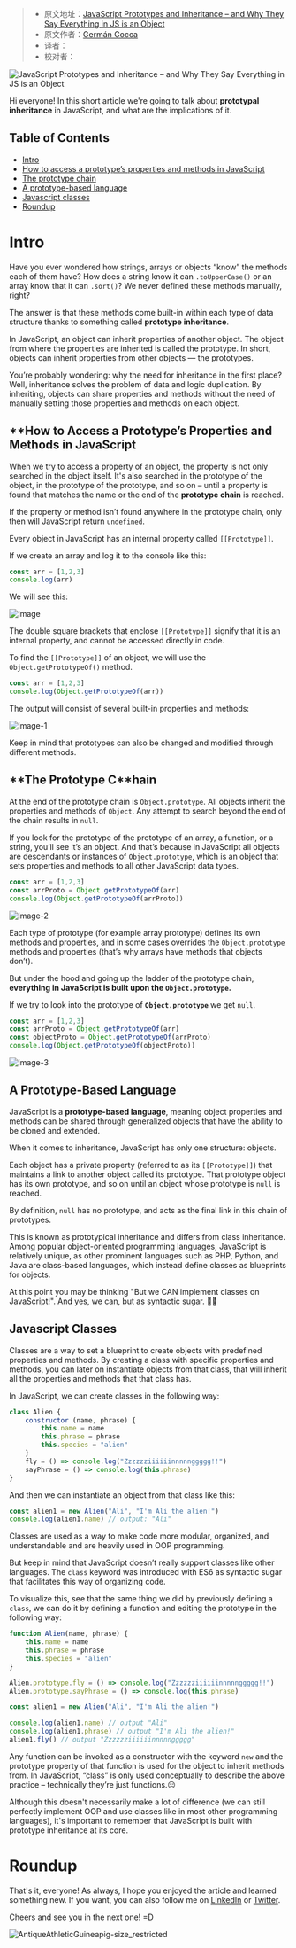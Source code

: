 > -  原文地址：[JavaScript Prototypes and Inheritance – and Why They Say Everything in JS is an Object](https://www.freecodecamp.org/news/prototypes-and-inheritance-in-javascript/)
> -  原文作者：[Germán Cocca](https://www.freecodecamp.org/news/author/gercocca/)
> -  译者：
> -  校对者：

![JavaScript Prototypes and Inheritance – and Why They Say Everything in JS is an Object](https://www.freecodecamp.org/news/content/images/size/w2000/2022/04/pexels-maor-attias-5192478.jpg)

Hi everyone! In this short article we're going to talk about **prototypal inheritance** in JavaScript, and what are the implications of it.

## Table of Contents

-   [Intro](#intro)
-   [How to access a prototype’s properties and methods in JavaScript](#how-to-access-a-prototype-s-properties-and-methods-in-javascript)
-   [The prototype chain](#the-prototype-chain)
-   [A prototype-based language](#a-prototype-based-language)
-   [Javascript classes](#javascript-classes)
-   [Roundup](#roundup)

# Intro

Have you ever wondered how strings, arrays or objects “know” the methods each of them have? How does a string know it can `.toUpperCase()` or an array know that it can `.sort()`? We never defined these methods manually, right?

The answer is that these methods come built-in within each type of data structure thanks to something called **prototype inheritance**.

In JavaScript, an object can inherit properties of another object. The object from where the properties are inherited is called the prototype. In short, objects can inherit properties from other objects — the prototypes.

You’re probably wondering: why the need for inheritance in the first place? Well, inheritance solves the problem of data and logic duplication. By inheriting, objects can share properties and methods without the need of manually setting those properties and methods on each object.

## ****How to** A**ccess** a P**rototype’s** P**roperties and** M**ethods** in JavaScript

When we try to access a property of an object, the property is not only searched in the object itself. It's also searched in the prototype of the object, in the prototype of the prototype, and so on – until a property is found that matches the name or the end of the **prototype chain** is reached.

If the property or method isn’t found anywhere in the prototype chain, only then will JavaScript return `undefined`.

Every object in JavaScript has an internal property called `[[Prototype]]`.

If we create an array and log it to the console like this:

```javascript
const arr = [1,2,3]
console.log(arr)
```

We will see this:

![image](https://www.freecodecamp.org/news/content/images/2022/05/image.png)

The double square brackets that enclose `[[Prototype]]` signify that it is an internal property, and cannot be accessed directly in code.

To find the `[[Prototype]]` of an object, we will use the `Object.getPrototypeOf()` method.

```javascript
const arr = [1,2,3]
console.log(Object.getPrototypeOf(arr))
```

The output will consist of several built-in properties and methods:

![image-1](https://www.freecodecamp.org/news/content/images/2022/05/image-1.png)

Keep in mind that prototypes can also be changed and modified through different methods.

## ****The** P**rototype** C**hain

At the end of the prototype chain is `Object.prototype`. All objects inherit the properties and methods of `Object`. Any attempt to search beyond the end of the chain results in `null`.

If you look for the prototype of the prototype of an array, a function, or a string, you’ll see it’s an object. And that’s because in JavaScript all objects are descendants or instances of `Object.prototype`, which is an object that sets properties and methods to all other JavaScript data types.

```javascript
const arr = [1,2,3]
const arrProto = Object.getPrototypeOf(arr)
console.log(Object.getPrototypeOf(arrProto))
```

![image-2](https://www.freecodecamp.org/news/content/images/2022/05/image-2.png)

Each type of prototype (for example array prototype) defines its own methods and properties, and in some cases overrides the `Object.prototype` methods and properties (that’s why arrays have methods that objects don’t).

But under the hood and going up the ladder of the prototype chain, **everything in JavaScript is built upon the `Object.prototype`.**

If we try to look into the prototype of **`Object.prototype`** we get `null`.

```javascript
const arr = [1,2,3]
const arrProto = Object.getPrototypeOf(arr)
const objectProto = Object.getPrototypeOf(arrProto)
console.log(Object.getPrototypeOf(objectProto))
```

![image-3](https://www.freecodecamp.org/news/content/images/2022/05/image-3.png)

## **A Prototype-Based Language**

JavaScript is a **prototype-based language**, meaning object properties and methods can be shared through generalized objects that have the ability to be cloned and extended.

When it comes to inheritance, JavaScript has only one structure: objects.

Each object has a private property (referred to as its `[[Prototype]]`) that maintains a link to another object called its prototype. That prototype object has its own prototype, and so on until an object whose prototype is `null` is reached.

By definition, `null` has no prototype, and acts as the final link in this chain of prototypes.

This is known as prototypical inheritance and differs from class inheritance. Among popular object-oriented programming languages, JavaScript is relatively unique, as other prominent languages such as PHP, Python, and Java are class-based languages, which instead define classes as blueprints for objects.

At this point you may be thinking "But we CAN implement classes on JavaScript!". And yes, we can, but as syntactic sugar. 🤫🤔

## Javascript Classes

Classes are a way to set a blueprint to create objects with predefined properties and methods. By creating a class with specific properties and methods, you can later on instantiate objects from that class, that will inherit all the properties and methods that that class has.

In JavaScript, we can create classes in the following way:

```javascript
class Alien {
    constructor (name, phrase) {
        this.name = name
        this.phrase = phrase
        this.species = "alien"
    }
    fly = () => console.log("Zzzzzziiiiiinnnnnggggg!!")
    sayPhrase = () => console.log(this.phrase)
}
```

And then we can instantiate an object from that class like this:

```javascript
const alien1 = new Alien("Ali", "I'm Ali the alien!")
console.log(alien1.name) // output: "Ali"
```

Classes are used as a way to make code more modular, organized, and understandable and are heavily used in OOP programming.

But keep in mind that JavaScript doesn’t really support classes like other languages. The `class` keyword was introduced with ES6 as syntactic sugar that facilitates this way of organizing code.

To visualize this, see that the same thing we did by previously defining a `class`, we can do it by defining a function and editing the prototype in the following way:

```javascript
function Alien(name, phrase) {
    this.name = name
    this.phrase = phrase
    this.species = "alien"
}

Alien.prototype.fly = () => console.log("Zzzzzziiiiiinnnnnggggg!!")
Alien.prototype.sayPhrase = () => console.log(this.phrase)

const alien1 = new Alien("Ali", "I'm Ali the alien!")

console.log(alien1.name) // output "Ali"
console.log(alien1.phrase) // output "I'm Ali the alien!"
alien1.fly() // output "Zzzzzziiiiiinnnnnggggg"
```

Any function can be invoked as a constructor with the keyword `new` and the prototype property of that function is used for the object to inherit methods from. In JavaScript, “class” is only used conceptually to describe the above practice – technically they’re just functions.😑

Although this doesn't necessarily make a lot of difference (we can still perfectly implement OOP and use classes like in most other programming languages), it's important to remember that JavaScript is built with prototype inheritance at its core.

# Roundup

That's it, everyone! As always, I hope you enjoyed the article and learned something new. If you want, you can also follow me on [LinkedIn](https://www.linkedin.com/in/germancocca/) or [Twitter](https://twitter.com/CoccaGerman).

Cheers and see you in the next one! =D

![AntiqueAthleticGuineapig-size_restricted](https://www.freecodecamp.org/news/content/images/2022/04/AntiqueAthleticGuineapig-size_restricted.gif)